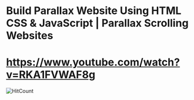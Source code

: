 # Build Parallax Website Using HTML CSS & JavaScript | Parallax Scrolling Websites
# https://www.youtube.com/watch?v=RKA1FVWAF8g

![HitCount](https://github.com/Rahulfordev/img-file/blob/main/parallax%20scrolling.png)
